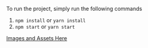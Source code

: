 To run the project, simply run the following commands

1. `npm install` or `yarn install`
2. `npm start` or `yarn start`

[Images and Assets Here](https://github.com/dhavaljardosh/PizzaBuilder/tree/master/src/assets)
